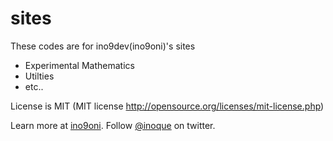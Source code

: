 # sites

These codes are for ino9dev(ino9oni)'s sites

- Experimental Mathematics
- Utilties
- etc..

License is MIT (MIT license http://opensource.org/licenses/mit-license.php)

Learn more at [ino9oni](http://sites.google.com/site/ino9oni/).
Follow [@inoque](https://twitter.com/inoque) on twitter.
